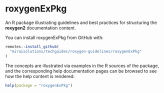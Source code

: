 
# roxygenExPkg

An R package illustrating guidelines and best practices for structuring the
**roxygen2** documentation content.

You can install roxygenExPkg from GitHub with:

``` r
remotes::install_github(
  "miraisolutions/techguides/roxygen-guidelines/roxygenExPkg"
)
```

The concepts are illustrated via examples in the R sources of the package, and
the corresponding help documentation pages can be browsed to see how the help
content is rendered:

``` r
help(package = "roxygenExPkg")
```

